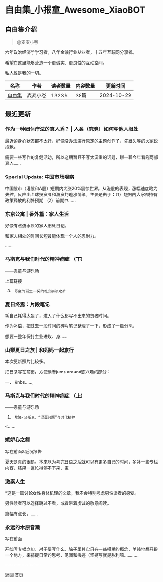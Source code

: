 # 自由集_小报童_Awesome_XiaoBOT

## 自由集介绍
> @麦麦小卷    
    
六年政治经济学学习者，八年金融行业从业者，十五年互联网分享者。    
    
希望在这里能够营造一个更诚实、更良性的互动空间。    
    
私人性是我的一切。  
  


|名称|作者|读者数量|内容数量|更新时间|
|---|---|---|---|---|
|[自由集](https://xiaobot.net/p/Riverontard?refer=9c3f1c95-a052-465a-9902-f6d75080262a)|麦麦小卷|1323人|38篇|2024-10-29|

## 最近更新
### 作为一种团体疗法的真人秀？ | 人类（究竟）如何与他人相处

最近的身心状态都不太好，好像没办法进行原定的主题创作了，先跟久等的大家说抱歉。



需要一些写作的复健活动，所以这期暂且不写太沉重的话题，聊一聊今年看的两部真人......

### Special Update: 中国市场观察

中国股市（港股和A股）短期内大涨20%震惊世界。从港股的表现，涨幅速度略为失控，反应出全球投资者和游资的追涨情绪。主要是由于：（1）短期内大家都持有政策释放的利好预期
（2）前期中......

### 东京公寓 | 番外篇：家人生活

好像有点流水账的家人相处日记。





和家人相处的时间长短最能体现一个人的忍耐力。



......

### 马斯克与我们时代的精神病症 （下）

——恶童与游乐场

上篇链接

3.      恶童的诞生——契约社会崩溃之后

### 夏日终焉：片段笔记

耗自己耗得太狠了，进入了什么都写不出来的贤者时间。

作为补偿，把过去一段时间的碎片笔记整理了一下，形成了一篇分享。

想要一整年保持主业进取、身......

### 山梨夏日之旅 | 和妈妈一起旅行 

本次更新照片比较多。

把目录写在前面，方便读者jump around感兴趣的部分：



一．    &nbs......;

### 马斯克与我们时代的精神病症 （上）

——恶童与游乐场





1.      埃隆·马斯克、“混蛋问题”与时代精神

<......

### 嫉妒心之舞



写在前面&近况报告



夏天是真的很热。本来以为考完日语之后就可以有更多自己的时间，多补一些专栏内容。结果一直忙得停不下来，更......

### 激素人生

*这是一篇讨论女性身体机理的文章，我不会特别考虑男性读者的感受。

男性读者可以选择跳过不看，或者带着虔诚的敬意阅读。



篇幅有点长，......

### 永远的木原音濑

写在前面



开始写专栏之初，对于要写什么，脑子里其实只有一些模糊的概念，单纯地想开辟一个地方，来捕捉日常的思考、见闻和痕迹（坚持写就是胜利嘛……......


<a href="https://github.com/Reno9527/awesome-xiaobot" style="color: white; text-decoration: none;">awesome-xiaobot</a>

返回 [首页](../README.md)
